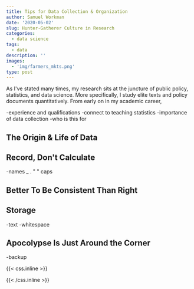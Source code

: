 ```yaml
---
title: Tips for Data Collection & Organization
author: Samuel Workman
date: '2020-05-02'
slug: Hunter-Gatherer Culture in Research
categories:
  - data science
tags:
  - data
description: ''
images:
  - 'img/farmers_mkts.png'
type: post
---
```


As I've stated many times, my research sits at the juncture of public policy, statistics, and data science. More specifically, I study elite texts and policy documents quantitatively. From early on in my academic career,

-experience and qualifications
-connect to teaching statistics
-importance of data collection
-who is this for

## The Origin & Life of Data

## Record, Don't Calculate

-names _ . " " caps

## Better To Be Consistent Than Right

## Storage
-text
-whitespace

## Apocolypse Is Just Around the Corner

-backup

{{< css.inline >}}
<style>
.canon { background: #FBF0D9; width: 100%; height: auto;}
</style>
{{< /css.inline >}}